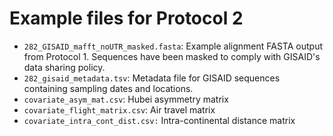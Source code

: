 # Example files for Protocol 2

* `282_GISAID_mafft_noUTR_masked.fasta`: Example alignment FASTA output from Protocol 1. Sequences have been masked to comply with GISAID's data sharing policy.
* `282_gisaid_metadata.tsv`: Metadata file for GISAID sequences containing sampling dates and locations.
* `covariate_asym_mat.csv`: Hubei asymmetry matrix
* `covariate_flight_matrix.csv`: Air travel matrix
* `covariate_intra_cont_dist.csv:` Intra-continental distance matrix